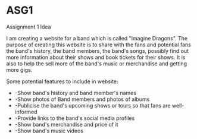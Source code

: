 # ASG1

<p>
Assignment 1 Idea

I am creating a website for a band which is called "Imagine Dragons". The purpose of creating this website is to share with the fans and potential fans the band's history, the band members, the band's songs, possibly find out more information about their shows and book tickets for their shows. It is also to help the sell more of the band's music or merchandise and getting more gigs.

Some potential features to include in website:
<ul>
  <li>-Show band's history and band member's names</li>
<li>-Show photos of Band members and photos of albums</li>
<li>-Publicise the band's upcoming shows or tours so that fans are well-informed</li>
<li>-Provide links to the band's social media profiles</li>
<li>-Show band's merchandise and price of it</li>
<li>-Show band's music videos</li>
</ul>
</p>

